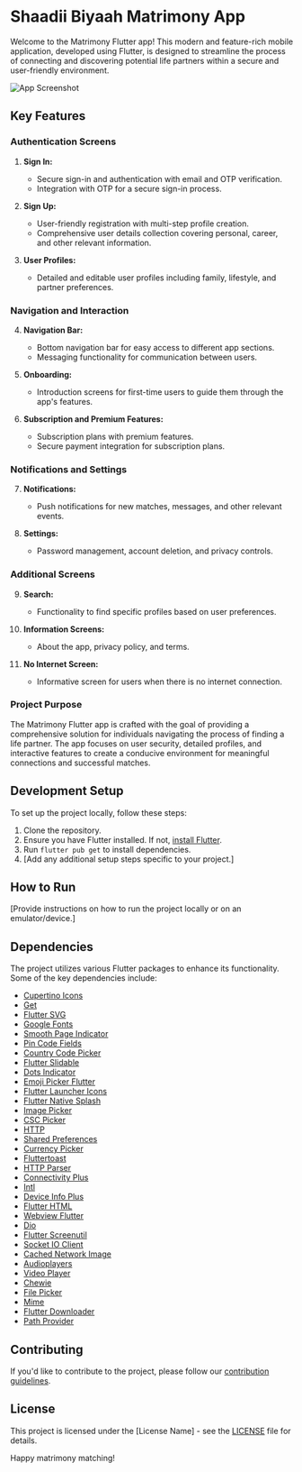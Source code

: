# Shaadii Biyaah Matrimony App

Welcome to the Matrimony Flutter app! This modern and feature-rich mobile application, developed using Flutter, is designed to streamline the process of connecting and discovering potential life partners within a secure and user-friendly environment.

![App Screenshot](https://i.ibb.co/qBDvC4L/shadiibiyaah.png)

## Key Features

### Authentication Screens
1. **Sign In:**
   - Secure sign-in and authentication with email and OTP verification.
   - Integration with OTP for a secure sign-in process.

2. **Sign Up:**
   - User-friendly registration with multi-step profile creation.
   - Comprehensive user details collection covering personal, career, and other relevant information.

3. **User Profiles:**
   - Detailed and editable user profiles including family, lifestyle, and partner preferences.

### Navigation and Interaction
4. **Navigation Bar:**
   - Bottom navigation bar for easy access to different app sections.
   - Messaging functionality for communication between users.

5. **Onboarding:**
   - Introduction screens for first-time users to guide them through the app's features.

6. **Subscription and Premium Features:**
   - Subscription plans with premium features.
   - Secure payment integration for subscription plans.

### Notifications and Settings
7. **Notifications:**
   - Push notifications for new matches, messages, and other relevant events.

8. **Settings:**
   - Password management, account deletion, and privacy controls.

### Additional Screens
9. **Search:**
   - Functionality to find specific profiles based on user preferences.

10. **Information Screens:**
    - About the app, privacy policy, and terms.

11. **No Internet Screen:**
    - Informative screen for users when there is no internet connection.

### Project Purpose

The Matrimony Flutter app is crafted with the goal of providing a comprehensive solution for individuals navigating the process of finding a life partner. The app focuses on user security, detailed profiles, and interactive features to create a conducive environment for meaningful connections and successful matches.

## Development Setup

To set up the project locally, follow these steps:

1. Clone the repository.
2. Ensure you have Flutter installed. If not, [install Flutter](https://flutter.dev/docs/get-started/install).
3. Run `flutter pub get` to install dependencies.
4. [Add any additional setup steps specific to your project.]

## How to Run

[Provide instructions on how to run the project locally or on an emulator/device.]


## Dependencies

The project utilizes various Flutter packages to enhance its functionality. Some of the key dependencies include:

- [Cupertino Icons](https://pub.dev/packages/cupertino_icons)
- [Get](https://pub.dev/packages/get)
- [Flutter SVG](https://pub.dev/packages/flutter_svg)
- [Google Fonts](https://pub.dev/packages/google_fonts)
- [Smooth Page Indicator](https://pub.dev/packages/smooth_page_indicator)
- [Pin Code Fields](https://pub.dev/packages/pin_code_fields)
- [Country Code Picker](https://pub.dev/packages/country_code_picker)
- [Flutter Slidable](https://pub.dev/packages/flutter_slidable)
- [Dots Indicator](https://pub.dev/packages/dots_indicator)
- [Emoji Picker Flutter](https://pub.dev/packages/emoji_picker_flutter)
- [Flutter Launcher Icons](https://pub.dev/packages/flutter_launcher_icons)
- [Flutter Native Splash](https://pub.dev/packages/flutter_native_splash)
- [Image Picker](https://pub.dev/packages/image_picker)
- [CSC Picker](https://pub.dev/packages/csc_picker)
- [HTTP](https://pub.dev/packages/http)
- [Shared Preferences](https://pub.dev/packages/shared_preferences)
- [Currency Picker](https://pub.dev/packages/currency_picker)
- [Fluttertoast](https://pub.dev/packages/fluttertoast)
- [HTTP Parser](https://pub.dev/packages/http_parser)
- [Connectivity Plus](https://pub.dev/packages/connectivity_plus)
- [Intl](https://pub.dev/packages/intl)
- [Device Info Plus](https://pub.dev/packages/device_info_plus)
- [Flutter HTML](https://pub.dev/packages/flutter_html)
- [Webview Flutter](https://pub.dev/packages/webview_flutter)
- [Dio](https://pub.dev/packages/dio)
- [Flutter Screenutil](https://pub.dev/packages/flutter_screenutil)
- [Socket IO Client](https://pub.dev/packages/socket_io_client)
- [Cached Network Image](https://pub.dev/packages/cached_network_image)
- [Audioplayers](https://pub.dev/packages/audioplayers)
- [Video Player](https://pub.dev/packages/video_player)
- [Chewie](https://pub.dev/packages/chewie)
- [File Picker](https://pub.dev/packages/file_picker)
- [Mime](https://pub.dev/packages/mime)
- [Flutter Downloader](https://pub.dev/packages/flutter_downloader)
- [Path Provider](https://pub.dev/packages/path_provider)

## Contributing

If you'd like to contribute to the project, please follow our [contribution guidelines](CONTRIBUTING.md).

## License

This project is licensed under the [License Name] - see the [LICENSE](LICENSE) file for details.

Happy matrimony matching!
